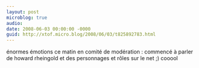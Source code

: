 ```yaml
---
layout: post
microblog: true
audio: 
date: 2008-06-03 00:00:00 -0000
guid: http://xtof.micro.blog/2008/06/03/t825892783.html
---
```

énormes émotions ce matin en comité de modération : commencé à parler de howard rheingold et des personnages et rôles sur le net ;) cooool
